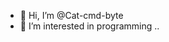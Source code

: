- 👋 Hi, I’m @Cat-cmd-byte
- 👀 I’m interested in programming
..

<!---
Cat-cmd-byte/Cat-cmd-byte is a ✨ special ✨ repository because its `README.md` (this file) appears on your GitHub profile.
You can click the Preview link to take a look at your changes.
--->
